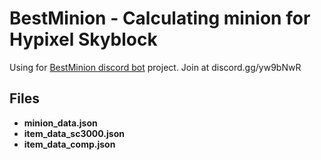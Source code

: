 # **BestMinion** - Calculating minion for Hypixel Skyblock
Using for [BestMinion discord bot](https://hypixel.net/threads/discord-bot-bestminion-calculate-best-minion.3323880/#post-23764034) project. Join at discord.gg/yw9bNwR

## Files

* **minion_data.json**
* **item_data_sc3000.json**
* **item_data_comp.json**
